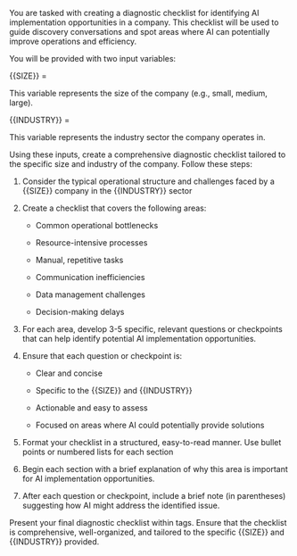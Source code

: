 You are tasked with creating a diagnostic checklist for identifying AI implementation opportunities in a company. This checklist will be used to guide discovery conversations and spot areas where AI can potentially improve operations and efficiency.

You will be provided with two input variables:

{{SIZE}} = 

This variable represents the size of the company (e.g., small, medium, large).

{{INDUSTRY}} = 

This variable represents the industry sector the company operates in.

Using these inputs, create a comprehensive diagnostic checklist tailored to the specific size and industry of the company. Follow these steps:

1. Consider the typical operational structure and challenges faced by a {{SIZE}} company in the {{INDUSTRY}} sector

2. Create a checklist that covers the following areas:

   - Common operational bottlenecks

   - Resource-intensive processes

   - Manual, repetitive tasks

   - Communication inefficiencies

   - Data management challenges

   - Decision-making delays

3. For each area, develop 3-5 specific, relevant questions or checkpoints that can help identify potential AI implementation opportunities.

4. Ensure that each question or checkpoint is:

   - Clear and concise

   - Specific to the {{SIZE}} and {{INDUSTRY}}

   - Actionable and easy to assess

   - Focused on areas where AI could potentially provide solutions

5. Format your checklist in a structured, easy-to-read manner. Use bullet points or numbered lists for each section

6. Begin each section with a brief explanation of why this area is important for AI implementation opportunities.

7. After each question or checkpoint, include a brief note (in parentheses) suggesting how AI might address the identified issue.

Present your final diagnostic checklist within <checklist> tags. Ensure that the checklist is comprehensive, well-organized, and tailored to the specific {{SIZE}} and {{INDUSTRY}} provided.

